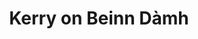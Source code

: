 ---
layout: instagram
title:  "Kerry on Beinn Dàmh"
media:
  - url: "instagram/457720770_1019031499879923_4159037452474362280_n_17956213772815706.jpg"
    alt: ""
    tagged:
      - handle: "kerryahayward"
        x: 60
        y: 53
type: "post"
seo:
  hidden: true
location: Torridon
postdate: 2024-04-17
---